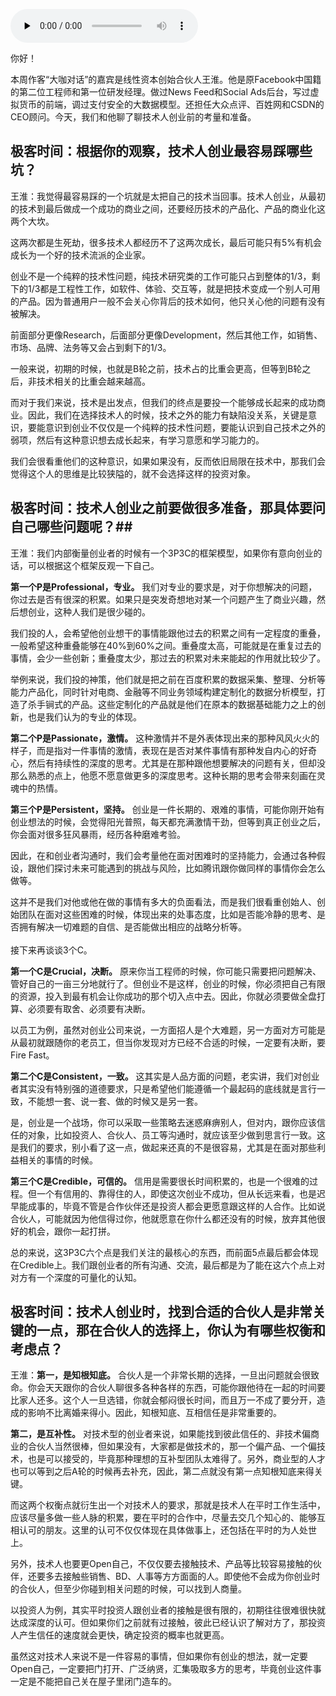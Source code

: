 <audio id="audio" title="大咖对话 | 技术人创业前衡量自我的3P3C模型" controls="" preload="none"><source id="mp3" src="https://static001.geekbang.org/resource/audio/1e/d6/1e7ba964693cb82b8d69244655d0e2d6.mp3"></audio>

你好！

本周作客“大咖对话”的嘉宾是线性资本创始合伙人王淮。他是原Facebook中国籍的第二位工程师和第一位研发经理。做过News Feed和Social Ads后台，写过虚拟货币的前端，调过支付安全的大数据模型。还担任大众点评、百姓网和CSDN的CEO顾问。今天，我们和他聊了聊技术人创业前的考量和准备。

## 极客时间：根据你的观察，技术人创业最容易踩哪些坑？

王淮：我觉得最容易踩的一个坑就是太把自己的技术当回事。技术人创业，从最初的技术到最后做成一个成功的商业之间，还要经历技术的产品化、产品的商业化这两个大坎。

这两次都是生死劫，很多技术人都经历不了这两次成长，最后可能只有5%有机会成长为一个好的技术流派的企业家。

创业不是一个纯粹的技术性问题，纯技术研究类的工作可能只占到整体的1/3，剩下的1/3都是工程性工作，如软件、体验、交互等，就是把技术变成一个别人可用的产品。因为普通用户一般不会关心你背后的技术如何，他只关心他的问题有没有被解决。

前面部分更像Research，后面部分更像Development，然后其他工作，如销售、市场、品牌、法务等又会占到剩下的1/3。

一般来说，初期的时候，也就是B轮之前，技术占的比重会更高，但等到B轮之后，非技术相关的比重会越来越高。

而对于我们来说，技术是出发点，但我们的终点是要投一个能够成长起来的成功商业。因此，我们在选择技术人的时候，技术之外的能力有缺陷没关系，关键是意识，要能意识到创业不仅仅是一个纯粹的技术性问题，要能认识到自己技术之外的弱项，然后有这种意识想去成长起来，有学习意愿和学习能力的。

我们会很看重他们的这种意识，如果如果没有，反而依旧局限在技术中，那我们会觉得这个人的思维是比较狭隘的，就不会选择这样的投资对象。

## 极客时间：技术人创业之前要做很多准备，那具体要问自己哪些问题呢？##

王淮：我们内部衡量创业者的时候有一个3P3C的框架模型，如果你有意向创业的话，可以根据这个框架反观一下自己。

**第一个P是Professional，专业。** 我们对专业的要求是，对于你想解决的问题，你过去是否有很深的积累。如果只是突发奇想地对某一个问题产生了商业兴趣，然后想创业，这种人我们是很少碰的。

我们投的人，会希望他创业想干的事情能跟他过去的积累之间有一定程度的重叠，一般希望这种重叠能够在40%到60%之间。重叠度太高，可能就是在重复过去的事情，会少一些创新；重叠度太少，那过去的积累对未来能起的作用就比较少了。

举例来说，我们投的神策，他们就是把之前在百度积累的数据采集、整理、分析等能力产品化，同时针对电商、金融等不同业务领域构建定制化的数据分析模型，打造了杀手锏式的产品。这些定制化的产品就是他们在原本的数据基础能力之上的创新，也是我们认为的专业的体现。

**第二个P是Passionate，激情。** 这种激情并不是外表体现出来的那种风风火火的样子，而是指对一件事情的激情，表现在是否对某件事情有那种发自内心的好奇心，然后有持续性的深度的思考。尤其是在那种跟他想要解决的问题有关，但却没那么熟悉的点上，他愿不愿意做更多的深度思考。这种长期的思考会带来刻画在灵魂中的热情。

**第三个P是Persistent，坚持。** 创业是一件长期的、艰难的事情，可能你刚开始有创业想法的时候，会觉得阳光普照，每天都充满激情干劲，但等到真正创业之后，你会面对很多狂风暴雨，经历各种磨难考验。

因此，在和创业者沟通时，我们会考量他在面对困难时的坚持能力，会通过各种假设，跟他们探讨未来可能遇到的挑战与风险，比如腾讯跟你做同样的事情你会怎么做等。

这并不是我们对他或他在做的事情有多大的负面看法，而是我们很看重创始人、创始团队在面对这些困难的时候，体现出来的处事态度，比如是否能冷静的思考、是否拥有解决一切难题的自信、是否能做出相应的战略分析等。<br>
&nbsp;<br>
接下来再谈谈3个C。

**第一个C是Crucial，决断。** 原来你当工程师的时候，你可能只需要把问题解决、管好自己的一亩三分地就行了。但创业不是这样，创业的时候，你必须把自己有限的资源，投入到最有机会让你成功的那个切入点中去。因此，你就必须要做全盘打算、必须要有取舍、必须要有决断。

以员工为例，虽然对创业公司来说，一方面招人是个大难题，另一方面对方可能是从最初就跟随你的老员工，但当你发现对方已经不合适的时候，一定要有决断，要Fire Fast。

**第二个C是Consistent，一致。** 这其实是人品方面的问题，老实讲，我们对创业者其实没有特别强的道德要求，只是希望他们能遵循一个最起码的底线就是言行一致，不能想一套、说一套、做的时候又是另一套。

是，创业是一个战场，你可以采取一些策略去迷惑麻痹别人，但对内，跟你应该信任的对象，比如投资人、合伙人、员工等沟通时，就应该至少做到思言行一致。这是我们的要求，别小看了这一点，做起来还真的不是很容易，尤其是在面对那些利益相关的事情的时候。

**第三个C是Credible，可信的。** 信用是需要很长时间积累的，也是一个很难的过程。但一个有信用的、靠得住的人，即使这次创业不成功，但从长远来看，也是迟早能成事的，毕竟不管是合作伙伴还是投资人都会更愿意跟这样的人合作。比如说合伙人，可能就因为他信得过你，他就愿意在你什么都还没有的时候，放弃其他很好的机会，跟你一起打拼。

总的来说，这3P3C六个点是我们关注的最核心的东西，而前面5点最后都会体现在Credible上。我们跟创业者的所有沟通、交流，最后都是为了能在这六个点上对对方有一个深度的可量化的认知。

## 极客时间：技术人创业时，找到合适的合伙人是非常关键的一点，那在合伙人的选择上，你认为有哪些权衡和考虑点？

王淮：**第一，是知根知底。** 合伙人是一个非常长期的选择，一旦出问题就会很致命。你会天天跟你的合伙人聊很多各种各样的东西，可能你跟他待在一起的时间要比家人还多。这个人一旦选错，你就会郁闷很长时间，而且万一不成了要分开，造成的影响不比离婚来得小。因此，知根知底、互相信任是非常重要的。

**第二，是互补性。** 对技术型的创业者来说，如果能找到彼此信任的、非技术偏商业的合伙人当然很棒，但如果没有，大家都是做技术的，那一个偏产品、一个偏技术，也是可以接受的，毕竟那种理想的互补型团队太难得了。另外，商业型的人才也可以等到之后A轮的时候再去补充，因此，第二点就没有第一点知根知底来得关键。

而这两个权衡点就衍生出一个对技术人的要求，那就是技术人在平时工作生活中，应该尽量多做一些人脉的积累，要在平时的合作中，尽量去交几个知心的、能够互相认可的朋友。这里的认可不仅仅体现在具体做事上，还包括在平时的为人处世上。

另外，技术人也要更Open自己，不仅仅要去接触技术、产品等比较容易接触的伙伴，还要多去接触些销售、BD、人事等方方面面的人。即使他不会成为你创业时的合伙人，但至少你碰到相关问题的时候，可以找到人商量。

以投资人为例，其实平时投资人跟创业者的接触是很有限的，初期往往很难很快就达成深度的认可。但如果你们之前就有过接触，彼此已经认识了解对方了，那投资人产生信任的速度就会更快，确定投资的概率也就更高。

虽然这对技术人来说不是一件容易的事情，但如果你有创业的想法，就一定要Open自己，一定要把门打开、广泛纳贤，汇集吸取多方的思考，毕竟创业这件事一定是不能把自己关在屋子里闭门造车的。


